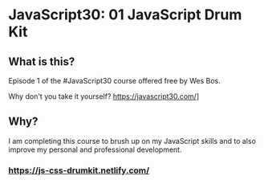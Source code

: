 # JavaScript30: 01 JavaScript Drum Kit


## What is this?

Episode 1 of the #JavaScript30 course offered free by Wes Bos.

Why don't you take it yourself? https://javascript30.com/] 

## Why?

I am completing this course to brush up on my JavaScript skills and to also improve my personal and professional development. 


### https://js-css-drumkit.netlify.com/
